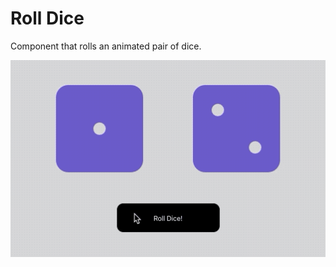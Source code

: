 # Roll Dice

Component that rolls an animated pair of dice.

![RollDice Screenshot](../images/DiceRoll.gif)
